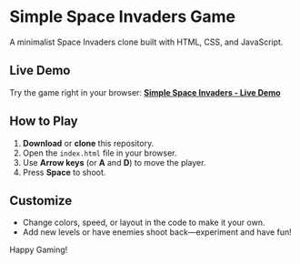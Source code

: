 # Simple Space Invaders Game

A minimalist Space Invaders clone built with HTML, CSS, and JavaScript.

## Live Demo
Try the game right in your browser:
[**Simple Space Invaders - Live Demo**](https://elarsaks.github.io/Simple-Space-Invaders-Game/)

## How to Play
1. **Download** or **clone** this repository.
2. Open the `index.html` file in your browser.
3. Use **Arrow keys** (or **A** and **D**) to move the player.
4. Press **Space** to shoot.

## Customize
- Change colors, speed, or layout in the code to make it your own.
- Add new levels or have enemies shoot back—experiment and have fun!

Happy Gaming!
